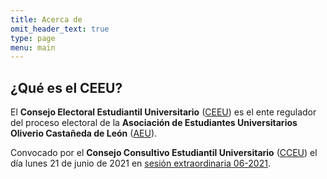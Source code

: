 ```yaml
---
title: Acerca de
omit_header_text: true
type: page
menu: main
---
```


## ¿Qué es el CEEU?

El **Consejo Electoral Estudiantil Universitario** ([CEEU](https://www.facebook.com/CEEU2019)) es el ente
regulador del proceso electoral de la **Asociación de Estudiantes Universitarios Oliverio Castañeda de León** ([AEU](https://www.facebook.com/AEUoliverioCDL)).

Convocado por el **Consejo Consultivo Estudiantil Universitario** ([CCEU](https://www.facebook.com/cceu.usac)) el día lunes 21 de junio de 2021 en [sesión extraordinaria 06-2021](https://www.facebook.com/plugins/post.php?href=https%3A%2F%2Fwww.facebook.com%2Fcceu.usac%2Fposts%2F2537824996513956&show_text=true&width=500).
